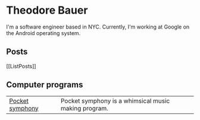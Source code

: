 # Theodore Bauer

I'm a software engineer based in NYC. Currently, I'm working at Google on the Android operating system.

## Posts

[[ListPosts]]

## Computer programs

| | |
| -------- | ------- |
| [Pocket symphony](https://tedbauer.github.io/pocket-symphony.html)   | Pocket symphony is a whimsical music making program. |